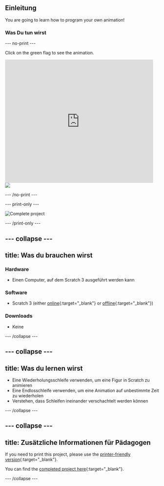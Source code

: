 ## Einleitung

You are going to learn how to program your own animation!

### Was Du tun wirst

\--- no-print \---

Click on the green flag to see the animation.

<div class="scratch-preview">
  <iframe allowtransparency="true" width="485" height="402" src="https://scratch.mit.edu/projects/embed/276873231/?autostart=false" frameborder="0" scrolling="no"></iframe>
  <img src="images/space-final.png">
</div>

\--- /no-print \---

\--- print-only \---

![Complete project](images/showcase_static.png)

\--- /print-only \---

## \--- collapse \---

## title: Was du brauchen wirst

### Hardware

- Einen Computer, auf dem Scratch 3 ausgeführt werden kann

### Software

- Scratch 3 (either [online](https://rpf.io/scratchon){:target="_blank"} or [offline](https://rpf.io/scratchoff){:target="_blank"})

### Downloads

- Keine

\--- /collapse \---

## \--- collapse \---

## title: Was du lernen wirst

- Eine Wiederholungsschleife verwenden, um eine Figur in Scratch zu animieren
- Eine Endlosschleife verwenden, um eine Animation auf unbestimmte Zeit zu wiederholen
- Verstehen, dass Schleifen ineinander verschachtelt werden können

\--- /collapse \---

## \--- collapse \---

## title: Zusätzliche Informationen für Pädagogen

If you need to print this project, please use the [printer-friendly version](https://projects.raspberrypi.org/en/projects/lost-in-space/print){:target="_blank"}.

You can find the [completed project here](https://rpf.io/p/en/lost-in-space-get){:target="_blank"}.

\--- /collapse \---